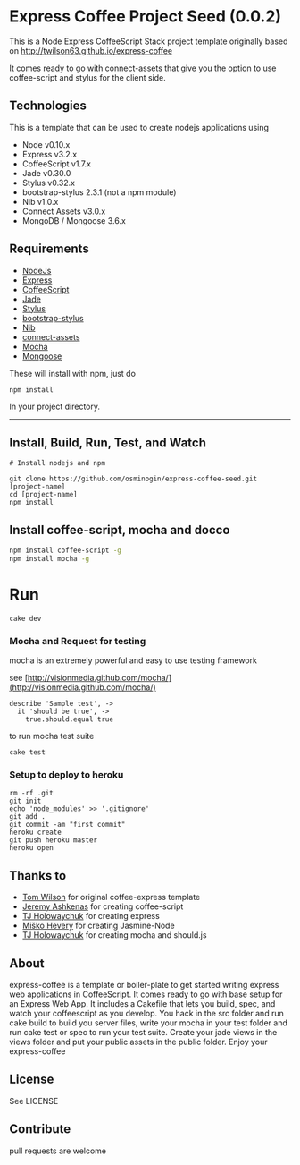 # Express Coffee Project Seed (0.0.2)

This is a Node Express CoffeeScript Stack project template originally based on
http://twilson63.github.io/express-coffee

It comes ready to go with connect-assets that give you the option
to use coffee-script and stylus for the client side.

## Technologies
This is a template that can be used to create nodejs applications using 

* Node v0.10.x
* Express v3.2.x
* CoffeeScript v1.7.x
* Jade v0.30.0
* Stylus v0.32.x 
* bootstrap-stylus 2.3.1 (not a npm module)
* Nib v1.0.x
* Connect Assets v3.0.x
* MongoDB / Mongoose 3.6.x

## Requirements

* [NodeJs](http://nodejs.org)
* [Express](http://expressjs.com)
* [CoffeeScript](http://coffeescript.org)
* [Jade](http://jade-lang.com/)
* [Stylus](http://learnboost.github.io/stylus/)
* [bootstrap-stylus](https://github.com/Acquisio/bootstrap-stylus)
* [Nib](http://visionmedia.github.io/nib/)
* [connect-assets](http://github.com/TrevorBurnham/connect-assets)
* [Mocha](http://visionmedia.github.com/mocha/)
* [Mongoose](https://github.com/LearnBoost/mongoose)

These will install with npm, just do 

```
npm install
```

In your project directory.

---

## Install, Build, Run, Test, and Watch

```
# Install nodejs and npm

git clone https://github.com/osminogin/express-coffee-seed.git [project-name]
cd [project-name]
npm install
```

## Install coffee-script, mocha and docco

``` sh
npm install coffee-script -g
npm install mocha -g
```

# Run

```
cake dev
```

### Mocha and Request for testing

mocha is an extremely powerful and easy to use testing framework

see [http://visionmedia.github.com/mocha/](http://visionmedia.github.com/mocha/)

    describe 'Sample test', ->
      it 'should be true', ->
        true.should.equal true

to run mocha test suite

    cake test

### Setup to deploy to heroku

    rm -rf .git
    git init
    echo 'node_modules' >> '.gitignore'
    git add .
    git commit -am "first commit"
    heroku create
    git push heroku master
    heroku open


## Thanks to

* [Tom Wilson](https://github.io/twilson63) for original coffee-express template
* [Jeremy Ashkenas](https://github.com/jashkenas) for creating coffee-script
* [TJ Holowaychuk](https://github.com/visionmedia) for creating express
* [Miško Hevery](https://github.com/mhevery) for creating Jasmine-Node
* [TJ Holowaychuk](https://github.com/visionmedia) for creating mocha and should.js

## About

express-coffee is a template or boiler-plate to get started writing 
express web applications in CoffeeScript.  It comes ready to go with base
setup for an Express Web App.  It includes a Cakefile that lets you build, 
spec, and watch your coffeescript as you develop.  You hack in the src folder
and run cake build to build you server files, write your mocha in
your test folder and run cake test or spec to run your test suite.  Create your
jade views in the views folder and put your public assets in the public
folder.  Enjoy your express-coffee 


## License

See LICENSE

## Contribute

pull requests are welcome
